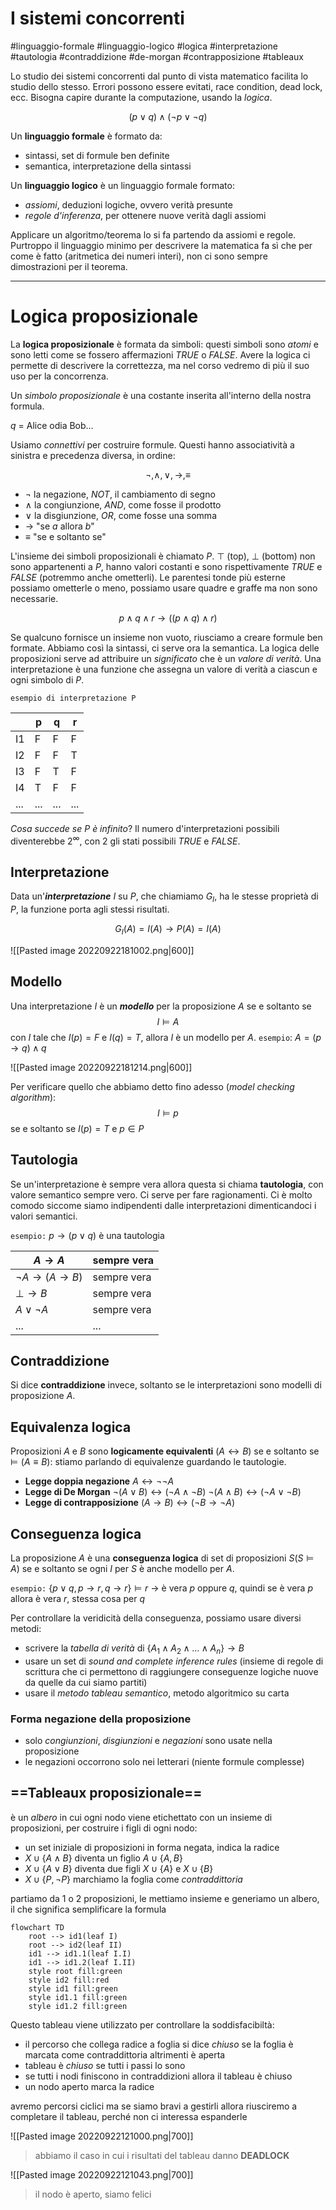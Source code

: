 # I sistemi concorrenti
#linguaggio-formale #linguaggio-logico #logica #interpretazione #tautologia #contraddizione #de-morgan #contrapposizione #tableaux

Lo studio dei sistemi concorrenti dal punto di vista matematico facilita lo studio dello stesso. Errori possono essere evitati, race condition, dead lock, ecc. Bisogna capire durante la computazione, usando la *logica*.

$$(p \vee q) \wedge (\neg p \vee \neg q)$$

Un **linguaggio formale** è formato da:
- sintassi, set di formule ben definite
- semantica, interpretazione della sintassi

Un **linguaggio logico** è un linguaggio formale formato:
- *assiomi*, deduzioni logiche, ovvero verità presunte
- *regole d'inferenza*, per ottenere nuove verità dagli assiomi

Applicare un algoritmo/teorema lo si fa partendo da assiomi e regole. Purtroppo il linguaggio minimo per descrivere la matematica fa sì che per come è fatto (aritmetica dei numeri interi), non ci sono sempre dimostrazioni per il teorema.

---
# Logica proposizionale
La **logica proposizionale** è formata da simboli: questi simboli sono *atomi* e sono letti come se fossero affermazioni *TRUE* o *FALSE*. Avere la logica ci permette di descrivere la correttezza, ma nel corso vedremo di più il suo uso per la concorrenza.

Un *simbolo proposizionale* è una costante inserita all'interno della nostra formula. 

$q$ = Alice odia Bob...

Usiamo *connettivi* per costruire formule.
Questi hanno associatività a sinistra e precedenza diversa, in ordine:

$$\neg, \wedge, \vee, \to, \equiv$$
- $\neg$ la negazione, *NOT*, il cambiamento di segno
- $\wedge$ la congiunzione, *AND*, come fosse il prodotto
- $\vee$ la disgiunzione, *OR*, come fosse una somma
- $\to$ "se *a* allora *b*"
- $\equiv$ "se e soltanto se"

L'insieme dei simboli proposizionali è chiamato $P$.
$\top$ (top), $\bot$ (bottom) non sono appartenenti a $P$, hanno valori costanti e sono rispettivamente *TRUE* e *FALSE* (potremmo anche ometterli).
Le parentesi tonde più esterne possiamo ometterle o meno, possiamo usare quadre e graffe ma non sono necessarie.

$$p \wedge q \wedge r \to ((p \wedge q)\wedge r)$$

Se qualcuno fornisce un insieme non vuoto, riusciamo a creare formule ben formate. Abbiamo così la sintassi, ci serve ora la semantica. La logica delle proposizioni serve ad attribuire un *significato* che è un *valore di verità*. 
Una interpretazione è una funzione che assegna un valore di verità a ciascun e ogni simbolo di $P$.

`esempio di interpretazione P`

|     | p   | q   | r   |
| --- | --- | --- | --- |
| I1  | F   | F   | F   |
| I2  | F   | F   | T   |
| I3  | F   | T   | F   |
| I4  | T   | F   | F   |
| ... | ... | ... | ...    |
*Cosa succede se $P$ è infinito*?
Il numero d'interpretazioni possibili diventerebbe $2^\infty$, con 2 gli stati possibili *TRUE* e *FALSE*.

## Interpretazione
Data un'***interpretazione*** $I$ su $P$, che chiamiamo $G_I$, ha le stesse proprietà di $P$, la funzione porta agli stessi risultati.

$$G_I(A) = I(A) \to P(A) = I(A)$$

![[Pasted image 20220922181002.png|600]]

## Modello
Una interpretazione $I$ è un ***modello*** per la proposizione $A$ se e soltanto se$$I \models A$$
con $I$ tale che $I(p)=F$ e $I(q)=T$, allora $I$ è un modello per $A$.
`esempio`: $A = (p \to q)\wedge q$

![[Pasted image 20220922181214.png|600]]

Per verificare quello che abbiamo detto fino adesso (*model checking algorithm*):
$$I\models p$$ se e soltanto se $I(p)=T$ e $p\in P$

## Tautologia
Se un'interpretazione è sempre vera allora questa si chiama **tautologia**, con valore semantico sempre vero. Ci serve per fare ragionamenti. Ci è molto comodo siccome siamo indipendenti dalle interpretazioni dimenticandoci i valori semantici.

`esempio:` $p \to (p \vee q)$ è una tautologia

| $A \to A$              | sempre vera |
| ---------------------- | ----------- |
| $\neg A \to (A \to B)$ | sempre vera |
| $\bot \to B$           | sempre vera |
| $A \vee \neg A$        | sempre vera |
| ...                    | ...         | 

## Contraddizione
Si dice **contraddizione** invece, soltanto se le interpretazioni sono modelli di proposizione $A$.

## Equivalenza logica
Proposizioni $A$ e $B$ sono **logicamente equivalenti** ($A \leftrightarrow B$) se e soltanto se $\models (A \equiv B)$: stiamo parlando di equivalenze guardando le tautologie.
- **Legge doppia negazione**
$A \leftrightarrow \neg \neg A$
- **Legge di De Morgan**
$\neg (A \vee B) \leftrightarrow (\neg A \wedge \neg B)$
$\neg (A \wedge B) \leftrightarrow (\neg A \vee \neg B)$
- **Legge di contrapposizione**
$(A \to B) \leftrightarrow (\neg B \to \neg A)$

## Conseguenza logica
La proposizione $A$ è una **conseguenza logica** di set di proposizioni $S (S \models A)$ se e soltanto se ogni $I$ per $S$ è anche modello per $A$.

`esempio:` $\{p \vee q, p \to r, q \to r\} \models r$
-> è vera $p$ oppure $q$, quindi se è vera $p$ allora è vera $r$, stessa cosa per $q$

Per controllare la veridicità della conseguenza, possiamo usare diversi metodi:
- scrivere la *tabella di verità* di $\{A_1 \wedge A_2 \wedge \dots \wedge A_n \} \to B$
- usare un set di *sound and complete inference rules* (insieme di regole di scrittura che ci permettono di raggiungere conseguenze logiche nuove da quelle da cui siamo partiti)
- usare il *metodo tableau semantico*, metodo algoritmico su carta

### Forma negazione della proposizione
- solo *congiunzioni*, *disgiunzioni* e *negazioni* sono usate nella proposizione
- le negazioni occorrono solo nei letterari (niente formule complesse)

## ==Tableaux proposizionale==
è un *albero* in cui ogni nodo viene etichettato con un insieme di proposizioni, per costruire i figli di ogni nodo:
- un set iniziale di proposizioni in forma negata, indica la radice
- $X \cup \{A \wedge B \}$ diventa un figlio $A \cup \{A, B\}$
- $X \cup \{A \vee B \}$ diventa due figli $X \cup \{A\}$ e $X \cup \{B\}$
- $X \cup \{P, \neg P\}$ marchiamo la foglia come *contraddittoria*

partiamo da 1 o 2 proposizioni, le mettiamo insieme e generiamo un albero, il che significa semplificare la formula

```mermaid
flowchart TD
	root --> id1(leaf I)
	root --> id2(leaf II)
	id1 --> id1.1(leaf I.I)
	id1 --> id1.2(leaf I.II)
	style root fill:green
	style id2 fill:red
	style id1 fill:green
	style id1.1 fill:green
	style id1.2 fill:green
```

Questo tableau viene utilizzato per controllare la soddisfacibiltà:
- il percorso che collega radice a foglia si dice *chiuso* se la foglia è marcata come contraddittoria altrimenti è aperta
- tableau è *chiuso* se tutti i passi lo sono
- se tutti i nodi finiscono in contraddizioni allora il tableau è chiuso
- un nodo aperto marca la radice

avremo percorsi ciclici ma se siamo bravi a gestirli allora riusciremo a completare il tableau, perché non ci interessa espanderle

![[Pasted image 20220922121000.png|700]]
>abbiamo il caso in cui i risultati del tableau danno **DEADLOCK**

![[Pasted image 20220922121043.png|700]]
> il nodo è aperto, siamo felici